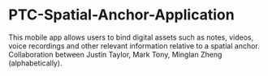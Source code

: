 # PTC-Spatial-Anchor-Application
This mobile app allows users to bind digital assets such as notes, videos, voice recordings and other relevant information relative to a spatial anchor. Collaboration between Justin Taylor, Mark Tony, Minglan Zheng (alphabetically).
